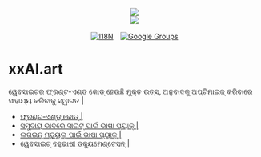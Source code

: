 <p align="center"><a href="https://xxai.art"><img src="https://cdn.jsdelivr.net/gh/xxai-art/doc/logo.svg"/></a><br/><a href="https://xxai.art"><img src="https://cdn.jsdelivr.net/gh/xxai-art/doc/xxai.svg"/></a></p><p align="center"><a href="https://github.com/xxai-art/doc#readme"><img alt="I18N" src="https://cdn.jsdelivr.net/gh/wactax/img/t.svg"/></a>　<a href="https://groups.google.com/u/0/g/xxai-art"><img alt="Google Groups" src="https://cdn.jsdelivr.net/gh/wactax/img/g-groups.svg"/></a></p>

# xxAI.art

ୱେବସାଇଟର ଫ୍ରଣ୍ଟ-ଏଣ୍ଡ କୋଡ୍ ହେଉଛି ମୁକ୍ତ ଉତ୍ସ, ଅନୁବାଦକୁ ଅପ୍ଟିମାଇଜ୍ କରିବାରେ ସାହାଯ୍ୟ କରିବାକୁ ସ୍ୱାଗତ |

* [ଫ୍ରଣ୍ଟ-ଏଣ୍ଡ୍ କୋଡ୍ |](https://github.com/xxai-art/web)
* [ସମୁଦାୟ ଭାବରେ ସାଇଟ୍ ପାଇଁ ଭାଷା ପ୍ୟାକ୍ |](https://github.com/xxai-art/web/tree/main/i18n)
* [ଲଗଇନ୍ ମଡ୍ୟୁଲ୍ ପାଇଁ ଭାଷା ପ୍ୟାକ୍ |](https://github.com/wacpkg/user/tree/main/ui.i18n)
* [ୱେବସାଇଟ୍ ବହୁଭାଷୀ ଡକ୍ୟୁମେଣ୍ଟେସନ୍ |](https://github.com/xxai-doc)
